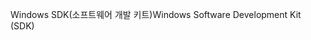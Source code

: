 <span data-ttu-id="62154-101">Windows SDK(소프트웨어 개발 키트)</span><span class="sxs-lookup"><span data-stu-id="62154-101">Windows Software Development Kit (SDK)</span></span>